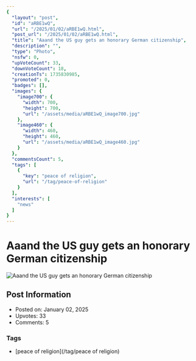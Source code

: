 ```yaml
---
{
  "layout": "post",
  "id": "aRBE1wQ",
  "url": "/2025/01/02/aRBE1wQ.html",
  "post_url": "/2025/01/02/aRBE1wQ.html",
  "title": "Aaand the US guy gets an honorary German citizenship",
  "description": "",
  "type": "Photo",
  "nsfw": 0,
  "upVoteCount": 33,
  "downVoteCount": 18,
  "creationTs": 1735830985,
  "promoted": 0,
  "badges": [],
  "images": {
    "image700": {
      "width": 700,
      "height": 700,
      "url": "/assets/media/aRBE1wQ_image700.jpg"
    },
    "image460": {
      "width": 460,
      "height": 460,
      "url": "/assets/media/aRBE1wQ_image460.jpg"
    }
  },
  "commentsCount": 5,
  "tags": [
    {
      "key": "peace of religion",
      "url": "/tag/peace-of-religion"
    }
  ],
  "interests": [
    "news"
  ]
}
---
```


# Aaand the US guy gets an honorary German citizenship

![Aaand the US guy gets an honorary German citizenship](/assets/media/aRBE1wQ_image700.jpg)

## Post Information

- Posted on: January 02, 2025
- Upvotes: 33
- Comments: 5

### Tags

- [peace of religion](/tag/peace of religion)
